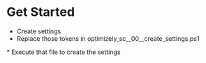 

# Get Started

* Create settings
* Replace those tokens in optimizely_sc__00__create_settings.ps1
<mandantid>
<apiuser>
<masterlistid>
* Execute that file to create the settings